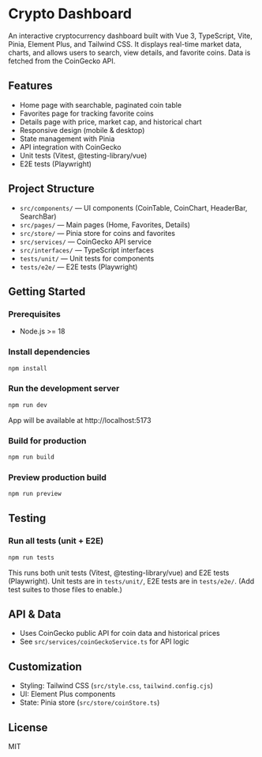 
# Crypto Dashboard

An interactive cryptocurrency dashboard built with Vue 3, TypeScript, Vite, Pinia, Element Plus, and Tailwind CSS. It displays real-time market data, charts, and allows users to search, view details, and favorite coins. Data is fetched from the CoinGecko API.

## Features
- Home page with searchable, paginated coin table
- Favorites page for tracking favorite coins
- Details page with price, market cap, and historical chart
- Responsive design (mobile & desktop)
- State management with Pinia
- API integration with CoinGecko
- Unit tests (Vitest, @testing-library/vue)
- E2E tests (Playwright)

## Project Structure
- `src/components/` — UI components (CoinTable, CoinChart, HeaderBar, SearchBar)
- `src/pages/` — Main pages (Home, Favorites, Details)
- `src/store/` — Pinia store for coins and favorites
- `src/services/` — CoinGecko API service
- `src/interfaces/` — TypeScript interfaces
- `tests/unit/` — Unit tests for components
- `tests/e2e/` — E2E tests (Playwright)

## Getting Started

### Prerequisites
- Node.js >= 18

### Install dependencies
```sh
npm install
```

### Run the development server
```sh
npm run dev
```
App will be available at http://localhost:5173

### Build for production
```sh
npm run build
```

### Preview production build
```sh
npm run preview
```

## Testing

### Run all tests (unit + E2E)
```sh
npm run tests
```
This runs both unit tests (Vitest, @testing-library/vue) and E2E tests (Playwright).
Unit tests are in `tests/unit/`, E2E tests are in `tests/e2e/`. (Add test suites to those files to enable.)

## API & Data
- Uses CoinGecko public API for coin data and historical prices
- See `src/services/coinGeckoService.ts` for API logic

## Customization
- Styling: Tailwind CSS (`src/style.css`, `tailwind.config.cjs`)
- UI: Element Plus components
- State: Pinia store (`src/store/coinStore.ts`)

## License
MIT
